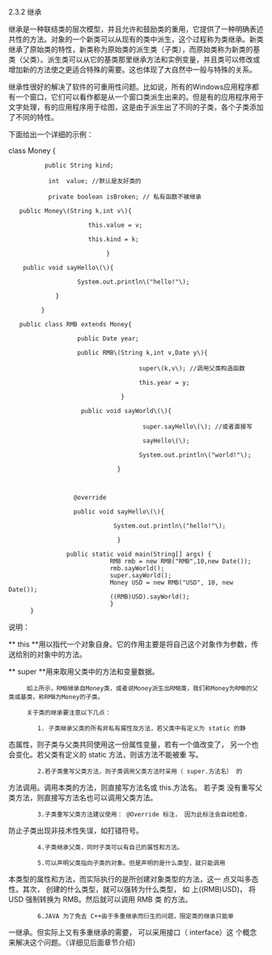2.3.2 继承

继承是一种联结类的层次模型，并且允许和鼓励类的重用，它提供了一种明确表述共性的方法。对象的一个新类可以从现有的类中派生，这个过程称为类继承。新类继承了原始类的特性，新类称为原始类的派生类（子类），而原始类称为新类的基类（父类）。派生类可以从它的基类那里继承方法和实例变量，并且类可以修改或增加新的方法使之更适合特殊的需要。这也体现了大自然中一般与特殊的关系。

继承性很好的解决了软件的可重用性问题。比如说，所有的Windows应用程序都有一个窗口，它们可以看作都是从一个窗口类派生出来的。但是有的应用程序用于文字处理，有的应用程序用于绘图，这是由于派生出了不同的子类，各个子类添加了不同的特性。

下面给出一个详细的示例：

class Money {

```
          public String kind;

           int  value; //默认是友好类的

           private boolean isBroken; // 私有函数不被继承

   public Money\(String k,int v\){

                      this.value = v;

                      this.kind = k;

                           }

    public void sayHello\(\){

                   System.out.println\("hello!"\);

             }

         }
```

```
   public class RMB extends Money{

                   public Date year;

                   public RMB\(String k,int v,Date y\){

                                    super\(k,v\); //调用父类构造函数

                                    this.year = y;

                               }

                    public void sayWorld\(\){

                                     super.sayHello\(\); //或者直接写

                                     sayHello\(\);

                                    System.out.println\("world!"\);

                              } 



                  @override

                  public void sayHello\(\){

                             System.out.println\("hello!"\);

                              }

                public static void main(String[] args) {
                            RMB rmb = new RMB("RMB",10,new Date());
                            rmb.sayWorld();
                            super.sayWorld();
                            Money USD = new RMB("USD", 10, new Date());
                            ((RMB)USD).sayWorld();
                            }
      }
```

说明：

** this **用以指代一个对象自身。它的作用主要是将自己这个对象作为参数，传送给别的对象中的方法。

** super  **用来取用父类中的方法和变量数据。

         如上所示，RMB继承自Money类，或者说Money派生出RMB类，我们称Money为RMB的父类或基类，称RMB为Money的子类。

         关于类的继承要注意以下几点：

            1. 子类继承父类的所有非私有属性及方法，若父类中有定义为 static 的静态属性，则子类与父类共同使用这一份属性变量，若有一个值改变了，另一个也会变化。若父类有定义的 static 方法，则该方法不能被重 写。

            2.若子类重写父类方法，则子类调用父类方法时采用（ super.方法名） 的方法调用。调用本类的方法，则直接写方法名或 this.方法名。 若子类没有重写父类方法，则直接写方法名也可以调用父类方法。

            3.子类重写父类方法建议使用： @Override 标注， 因为此标注会自动检查，防止子类出现非技术性失误，如打错符号。

            4.子类继承父类，同时子类可以有自己的属性和方法。

            5.可以声明父类指向子类的对象。但是声明的是什么类型，就只能调用本类型的属性和方法，而实际执行的是所创建对象类型的方法，这一点又叫多态性。其次， 创建的什么类型，就可以强转为什么类型， 如上\(\(RMB\)USD\)， 将 USD 强制转换为 RMB。然后就可以调用 RMB 类的方法。

            6.JAVA 为了免去 C++由于多重继承而衍生的问题，限定类的继承只能单一继承。但实际上又有多重继承的需要， 可以采用接口（ interface）这个概念来解决这个问题。（详细见后面章节介绍）

  
  



